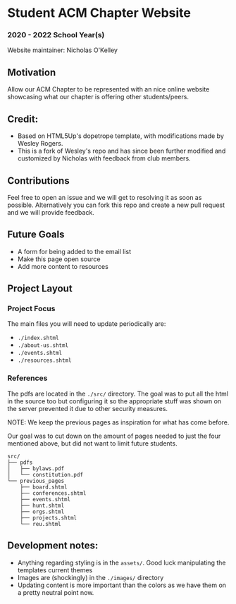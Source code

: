 # Student ACM Chapter Website

### 2020 - 2022 School Year(s)

Website maintainer: Nicholas O'Kelley

## Motivation

Allow our ACM Chapter to be represented with an nice online website showcasing
what our chapter is offering other students/peers.

## Credit:

- Based on HTML5Up's dopetrope template, with modifications made by Wesley Rogers.
- This is a fork of Wesley's repo and has since been further modified and customized by Nicholas with feedback from club members.

## Contributions

Feel free to open an issue and we will get to resolving it as soon as possible. Alternatively
you can fork this repo and create a new pull request and we will provide feedback.

## Future Goals

- A form for being added to the email list
- Make this page open source
- Add more content to resources

## Project Layout

### Project Focus

The main files you will need to update periodically are:

- `./index.shtml`
- `./about-us.shtml`
- `./events.shtml`
- `./resources.shtml`

### References

The pdfs are located in the `./src/` directory. The goal was to put all the html
in the source too but configuring it so the appropriate stuff was shown on the server
prevented it due to other security measures.

NOTE: We keep the previous pages as inspiration for what has come before.

Our goal was to cut down on the amount of pages needed to just the four mentioned
above, but did not want to limit future students.

```
src/
├── pdfs
│   ├── bylaws.pdf
│   └── constitution.pdf
└── previous_pages
    ├── board.shtml
    ├── conferences.shtml
    ├── events.shtml
    ├── hunt.shtml
    ├── orgs.shtml
    ├── projects.shtml
    └── reu.shtml
```

## Development notes:

- Anything regarding styling is in the `assets/`. Good luck manipulating the templates current themes
- Images are (shockingly) in the `./images/` directory
- Updating content is more important than the colors as we have them on a pretty neutral point now.
